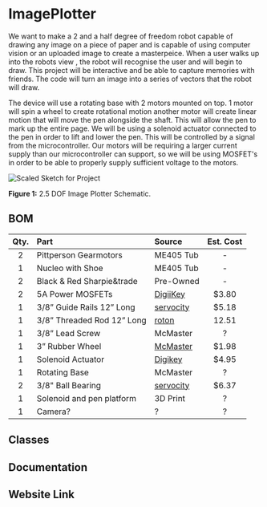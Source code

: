 # ImagePlotter

We want to make a 2 and a half degree of freedom robot capable of drawing any image on a piece of paper and is capable of using computer vision or an uploaded image to create a masterpeice. When a user walks up into the robots view , the robot will recognise the user and will begin to draw. This project will be interactive and be able to capture memories with friends. The code will turn an image into a series of vectors that the robot will draw.

The device will use a rotating base with 2 motors mounted on top. 1 motor will spin a wheel to create rotational motion another motor will create linear motion that will move the pen alongside the shaft. This will allow the pen to mark up the entire page. We will be using a solenoid actuator connected to the pen in order to lift and lower the pen. This will be controlled by a signal from the microcontroller. Our motors will be requiring a larger current supply than our microcontroller can support, so we will be using MOSFET's in order to be able to properly supply sufficient voltage to the motors. 

![Scaled Sketch for Project](https://user-images.githubusercontent.com/97563760/154212086-1d5e8bd8-d7ae-4cbe-9947-79c46431a7ba.png)



__Figure 1:__ 2.5 DOF Image Plotter Schematic.

## BOM 
| Qty. | Part                  | Source                | Est. Cost | 
|:----:|:----------------------|:----------------------|:---------:|
|  2   | Pittperson Gearmotors     | ME405 Tub             |     -     |
|  1   | Nucleo with Shoe          | ME405 Tub             |     -     |
|  2   | Black & Red Sharpie&trade | Pre-Owned     |   -   |
|  2   | 5A Power MOSFETs          | [DigiiKey](https://www.digikey.com/en/products/detail/stmicroelectronics/STN3NF06L/654517?s=N4IgjCBcoLQBxVAYygMwIYBsDOBTANCAPZQDaIALAJwDsIAugL6OEBMZIAygCoByAzLwBiABgBsAGQaMgA)        |   $3.80   |
|  1   | 3/8” Guide Rails 12” Long | [servocity](https://www.servocity.com/0-375-3-8-x-12-00-stainless-steel-precision-shafting/) | $5.18 |
|  1   | 3/8” Threaded Rod 12” Long       | [roton](https://www.roton.com/product/acme-steel-screw-right-60750/) | 12.51 |
|  1   | 3/8” Lead Screw        | McMaster | ? |
|  1   | 3” Rubber Wheel       | [McMaster](https://www.mcmaster.com/wheels/wheels-4/rubber-wheels-7/) | $1.98 |
|  1   | Solenoid Actuator        | [Digikey](https://www.digikey.com/en/products/detail/sparkfun-electronics/ROB-11015/6163694) | $4.95 |
|  1   | Rotating Base       | McMaster | ? |
|  2   | 3/8" Ball Bearing       | [servocity](https://www.servocity.com/3-8-bore-bottom-tapped-pillow-block/) | $6.37 |
|  1   | Solenoid and pen platform | 3D Print | ? |
|  1   | Camera? | ? | ? |


## Classes

## Documentation

## Website Link

